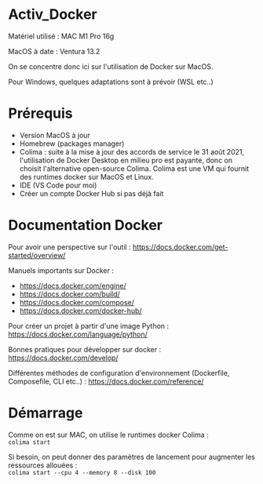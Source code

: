 # Activ_Docker

Matériel utilisé : MAC M1 Pro 16g

MacOS à date : Ventura 13.2

On se concentre donc ici sur l'utilisation de Docker sur MacOS.

Pour Windows, quelques adaptations sont à prévoir (WSL etc..)

# Prérequis

- Version MacOS à jour
- Homebrew (packages manager)
- Colima : suite à la mise à jour des accords de service le 31 août 2021, l'utilisation de Docker Desktop en milieu pro est payante, donc on choisit l'alternative open-source Colima. Colima est une VM qui fournit des runtimes docker sur MacOS et Linux.
- IDE (VS Code pour moi)
- Créer un compte Docker Hub si pas déjà fait

# Documentation Docker

Pour avoir une perspective sur l'outil :
https://docs.docker.com/get-started/overview/

Manuels importants sur Docker :
- https://docs.docker.com/engine/
- https://docs.docker.com/build/
- https://docs.docker.com/compose/
- https://docs.docker.com/docker-hub/


Pour créer un projet à partir d'une image Python :
https://docs.docker.com/language/python/

Bonnes pratiques pour développer sur docker :
https://docs.docker.com/develop/

Différentes méthodes de configuration d'environnement (Dockerfile, Composefile, CLI etc..) :
https://docs.docker.com/reference/


# Démarrage

Comme on est sur MAC, on utilise le runtimes docker Colima :  
`colima start`


Si besoin, on peut donner des paramètres de lancement pour augmenter les ressources allouées :  
`colima start --cpu 4 --memory 8 --disk 100`


